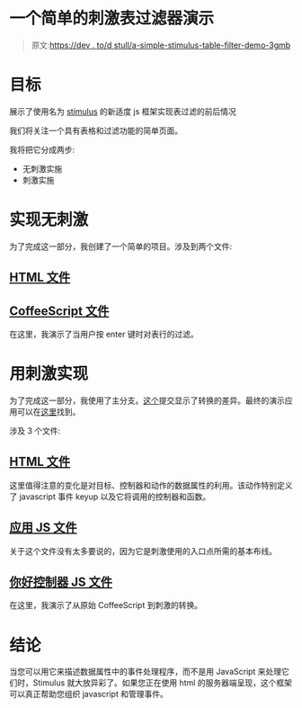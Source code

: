 # 一个简单的刺激表过滤器演示

> 原文:[https://dev . to/d stull/a-simple-stimulus-table-filter-demo-3gmb](https://dev.to/dstull/a-simple-stimulus-table-filter-demo-3gmb)

# 目标

展示了使用名为 [stimulus](https://stimulusjs.org/) 的新适度 js 框架实现表过滤的前后情况

我们将关注一个具有表格和过滤功能的简单页面。

我将把它分成两步:

*   无刺激实施
*   刺激实施

# 实现无刺激

为了完成这一部分，我创建了一个简单的项目。涉及到两个文件:

## [HTML 文件](https://github.com/dstull/stimulus-demo/blob/without-stimulus/app/views/hello/index.html)

## [CoffeeScript 文件](https://github.com/dstull/stimulus-demo/blob/without-stimulus/app/assets/javascripts/hello.coffee)

在这里，我演示了当用户按 enter 键时对表行的过滤。

# 用刺激实现

为了完成这一部分，我使用了主分支。[这个](https://github.com/dstull/stimulus-demo/commit/7681b4d0ab01c39ce09aaa8d562590a0b9539fb1)提交显示了转换的差异。最终的演示应用可以在[这里](https://stimulus-demo.herokuapp.com/)找到。

涉及 3 个文件:

## [HTML 文件](https://github.com/dstull/stimulus-demo/blob/master/app/views/hello/index.html)

这里值得注意的变化是对目标、控制器和动作的数据属性的利用。该动作特别定义了 javascript 事件 keyup 以及它将调用的控制器和函数。

## [应用 JS 文件](https://github.com/dstull/stimulus-demo/blob/master/app/javascript/packs/application.js)

关于这个文件没有太多要说的，因为它是刺激使用的入口点所需的基本布线。

## [你好控制器 JS 文件](https://github.com/dstull/stimulus-demo/blob/master/app/javascript/controllers/hello_controller.js)

在这里，我演示了从原始 CoffeeScript 到刺激的转换。

# 结论

当您可以用它来描述数据属性中的事件处理程序，而不是用 JavaScript 来处理它们时，Stimulus 就大放异彩了。如果您正在使用 html 的服务器端呈现，这个框架可以真正帮助您组织 javascript 和管理事件。